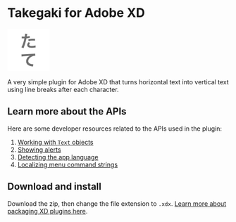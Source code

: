 # Takegaki for Adobe XD

![](images/icon@2x.png)

A very simple plugin for Adobe XD that turns horizontal text into vertical text using line breaks after each character.


## Learn more about the APIs

Here are some developer resources related to the APIs used in the plugin:

1. [Working with `Text` objects](https://adobexdplatform.com/plugin-docs/reference/scenegraph.html#text)
1. [Showing alerts](https://adobexdplatform.com/plugin-docs/tutorials/how-to-show-an-alert/)
1. [Detecting the app language](https://adobexdplatform.com/plugin-docs/reference/application.html#applicationapplanguage--string)
1. [Localizing menu command strings](https://adobexdplatform.com/plugin-docs/reference/structure/manifest.html#localization)

## Download and install

Download the zip, then change the file extension to `.xdx`. [Learn more about packaging XD plugins here](https://adobexdplatform.com/plugin-docs/reference/structure/manifest.html#localization).